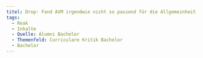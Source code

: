 ```yaml
---
titel: Drop: Fand AVM irgendwie nicht so passend für die Allgemeinheit, vielleicht lieber in einer Vertiefung
tags:
  - Reak
  - Inhalte
  - Quelle: Alumni Bachelor
  - Themenfeld: Curriculare Kritik Bachelor
  - Bachelor
---
```

